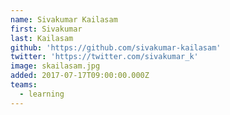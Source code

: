 ```yaml
---
name: Sivakumar Kailasam
first: Sivakumar
last: Kailasam
github: 'https://github.com/sivakumar-kailasam'
twitter: 'https://twitter.com/sivakumar_k'
image: skailasam.jpg
added: 2017-07-17T09:00:00.000Z
teams:
  - learning
---
```

